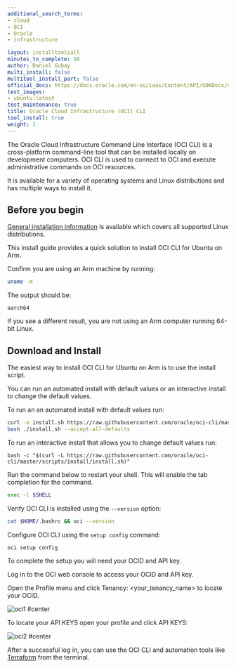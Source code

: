 ```yaml
---
additional_search_terms:
- cloud
- OCI
- Oracle
- infrastructure

layout: installtoolsall
minutes_to_complete: 10
author: Daniel Gubay
multi_install: false
multitool_install_part: false
official_docs: https://docs.oracle.com/en-us/iaas/Content/API/SDKDocs/cliinstall.htm
test_images:
- ubuntu:latest
test_maintenance: true
title: Oracle Cloud Infrastructure (OCI) CLI
tool_install: true
weight: 1
---
```


The Oracle Cloud Infrastructure Command Line Interface (OCI CLI) is a cross-platform command-line tool that can be installed locally on development computers. OCI CLI is used to connect to OCI and execute administrative commands on OCI resources.

It is available for a variety of operating systems and Linux distributions and has multiple ways to install it.

## Before you begin

[General installation information](https://docs.oracle.com/en-us/iaas/Content/API/SDKDocs/cliinstall.htm#InstallingCLI__linux_and_unix) is available which covers all supported Linux distributions.

This install guide provides a quick solution to install OCI CLI for Ubuntu on Arm.

Confirm you are using an Arm machine by running:

```bash
uname -m
```

The output should be:

```output
aarch64
```

If you see a different result, you are not using an Arm computer running 64-bit Linux.

## Download and Install

The easiest way to install OCI CLI for Ubuntu on Arm is to use the install script.

You can run an automated install with default values or an interactive install to change the default values.

To run an an automated install with default values run:

```bash { target="ubuntu:latest" }
curl -o install.sh https://raw.githubusercontent.com/oracle/oci-cli/master/scripts/install/install.sh
bash ./install.sh --accept-all-defaults
```

To run an interactive install that allows you to change default values run:

```console
bash -c "$(curl -L https://raw.githubusercontent.com/oracle/oci-cli/master/scripts/install/install.sh)"
```

Run the command below to restart your shell. This will enable the tab completion for the command.

```bash { target="ubuntu:latest" }
exec -l $SHELL
```

Verify OCI CLI is installed using the `--version` option:

```bash { target="ubuntu:latest", env_source="$HOME/.bashrc" }
cat $HOME/.bashrc && oci --version
```

Configure OCI CLI using the `setup config` command:

```console
oci setup config
```

To complete the setup you will need your OCID and API key.

Log in to the OCI web console to access your OCID and API key.

Open the Profile menu and click Tenancy: <your_tenancy_name> to locate your OCID.

![oci1 #center](https://github.com/ArmDeveloperEcosystem/arm-learning-paths/assets/40816837/7d5faf0a-2b62-41a8-ac1c-66e11aa01e5d)

To locate your API KEYS open your profile and click API KEYS:

![oci2 #center](https://github.com/ArmDeveloperEcosystem/arm-learning-paths/assets/40816837/7844c9fa-7307-450e-82f4-90116fab6ece "Click add API key, from there generate your API key pair")

After a successful log in, you can use the OCI CLI and automation tools like [Terraform](/install-guides/terraform/) from the terminal.
